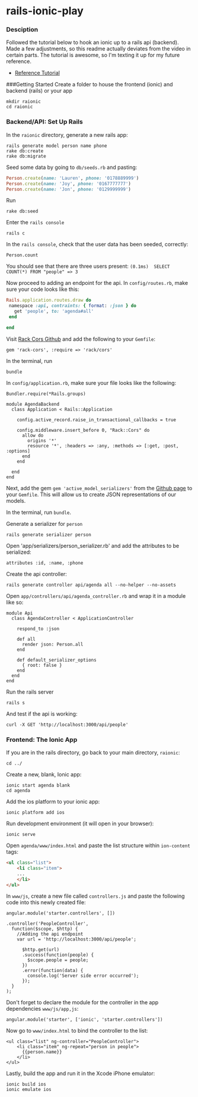 # rails-ionic-play

### Desciption
Followed the tutorial below to hook an ionic up to a rails api (backend). Made a few adjustments, so this readme actually deviates from the video in certain parts. The tutorial is awesome, so I'm texting it up for my future reference.

- [Reference Tutorial](https://www.youtube.com/watch?v=M3MnOZmGu3k&ab_channel=JoseWanKenobi)

###Getting Started
Create a folder to house the frontend (ionic) and backend (rails) or your app
```
mkdir raionic
cd raionic
```

### Backend/API: Set Up Rails

In the `raionic` directory, generate a new rails app:

```
rails generate model person name phone
rake db:create
rake db:migrate
```

Seed some data by going to `db/seeds.rb` and pasting:
```ruby
Person.create(name: 'Lauren', phone: '0178889999')
Person.create(name: 'Joy', phone: '0167777777')
Person.create(name: 'Jon', phone: '0129999999')
```

Run
```
rake db:seed
```

Enter the `rails console`
```
rails c

```
In the `rails console`, check that the user data has been seeded, correctly:
```
Person.count
```

You should see that there are three users present: `(0.1ms)  SELECT COUNT(*) FROM "people"
 => 3 `

 Now proceed to adding an endpoint for the api. In `config/routes.rb`, make sure your code looks like this:

 ```ruby
Rails.application.routes.draw do
  namespace :api, contraints: { format: :json } do
    get 'people', to: 'agenda#all'
  end

end
 ```
Visit [Rack Cors Github](https://github.com/cyu/rack-cors) and add the following to your `Gemfile`:
```
gem 'rack-cors', :require => 'rack/cors'
```

In the terminal, run
```
bundle
```

In `config/application.rb`, make sure your file looks like the following:
```
Bundler.require(*Rails.groups)

module AgendaBackend
  class Application < Rails::Application
    
    config.active_record.raise_in_transactional_callbacks = true

    config.middleware.insert_before 0, "Rack::Cors" do
      allow do
        origins '*'
        resource '*', :headers => :any, :methods => [:get, :post, :options]
      end
    end
    
  end
end
```

Next, add the gem `gem 'active_model_serializers'` from the [Github page](https://github.com/rails-api/active_model_serializers) to your `Gemfile`. This will allow us to create JSON representations of our models.

In the terminal, run `bundle`.

Generate a serializer for `person`
```
rails generate serializer person
```

Open 'app/serializers/person_serializer.rb' and add the attributes to be serialized:
```
attributes :id, :name, :phone
```

Create the api controller:
```
rails generate controller api/agenda all --no-helper --no-assets
```

Open `app/controllers/api/agenda_controller.rb` and wrap it in a module like so:
```
module Api
  class AgendaController < ApplicationController

    respond_to :json

    def all
      render json: Person.all
    end

    def default_serializer_options
      { root: false }
    end
  end
end
```

Run the rails server
```
rails s
```

And test if the api is working:
```
curl -X GET 'http://localhost:3000/api/people'
```

### Frontend: The Ionic App
If you are in the rails directory, go back to your main directory, `raionic`:
```
cd ../
```
Create a new, blank, Ionic app:
```
ionic start agenda blank
cd agenda
```
Add the ios platform to your ionic app:
```
ionic platform add ios
```

Run development environment (it will open in your browser):
```
ionic serve
```

Open `agenda/www/index.html` and paste the list structure within `ion-content` tags:
```html
<ul class="list">
    <li class="item">
    ...
    </li>
</ul>
```
In `www/js`, create a new file called `controllers.js` and paste the following code into this newly created file:
```
angular.module('starter.controllers', [])

.controller('PeopleController', 
  function($scope, $http) {
    //Adding the api endpoint
    var url = 'http://localhost:3000/api/people';

      $http.get(url)
      .success(function(people) {
        $scope.people = people;
      })
      .error(function(data) {
        console.log('Server side error occurred');
      });
  }
);
```

Don't forget to declare the module for the controller in the app dependencies `www/js/app,js`:
```
angular.module('starter', ['ionic', 'starter.controllers'])
```
Now go to `www/index.html` to bind the controller to the list:
```
<ul class="list" ng-controller="PeopleController">
    <li class="item" ng-repeat="person in people">
      {{person.name}}
    </li>
</ul>
```
Lastly, build the app and run it in the Xcode iPhone emulator:
```
ionic build ios
ionic emulate ios
```
